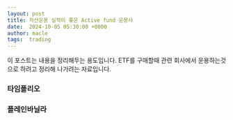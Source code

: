 ```yaml
---
layout: post
title: 자산운용 실적이 좋은 Active fund 운용사
date:  2024-10-05 05:30:00 +0000
author: macle
tags:  trading
---
```


이 포스트는 내용을 정리해두는 용도입니다. ETF를 구매할때 관련 회사에서 운용하는것으로 하려고 정리해 나가려는 자료입니다.


### 타임폴리오 

### 플레인바닐라 